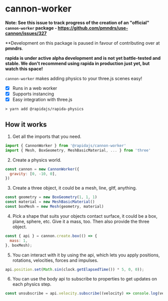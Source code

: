 # cannon-worker

**Note: See this issue to track progress of the creation of an "official" `cannon-worker` package - https://github.com/pmndrs/use-cannon/issues/327**

**Development on this package is paused in favour of contributing over at **pmndrs**.

**rapida is under active alpha development and is not yet battle-tested and stable. We don't recommend using rapida in production just yet, but watch this space!**

`cannon-worker` makes adding physics to your three.js scenes easy!

- [x] Runs in a web worker
- [x] Supports instancing
- [x] Easy integration with three.js 

```
> yarn add @rapidajs/rapida-physics
```

## How it works

1. Get all the imports that you need.

```js
import { CannonWorker } from '@rapidajs/cannon-worker'
import { Mesh, BoxGeometry, MeshBasicMaterial, ... } from 'three'
```

2. Create a physics world.

```js
const cannon = new CannonWorker({
  gravity: [0, -10, 0],
})
```

3. Create a three object, it could be a mesh, line, gltf, anything.

```js
const geometry = new BoxGeometry(1, 1, 1)
const material = new MeshBasicMaterial()
const boxMesh = new Mesh(geometry, material)
```

4. Pick a shape that suits your objects contact surface, it could be a box, plane, sphere, etc. Give it a mass, too. Then also provide the three object.

```js
const { api } = cannon.create.box(() => {
  mass: 1,
}, boxMesh);
```

5. You can interact with it by using the api, which lets you apply positions, rotations, velocities, forces and impulses.

```js
api.position.set(Math.sin(clock.getElapsedTime()) * 5, 0, 0));
```

6. You can use the body api to subscribe to properties to get updates on each physics step.

```js
const unsubscribe = api.velocity.subscribe((velocity) => console.log(velocity))
```
